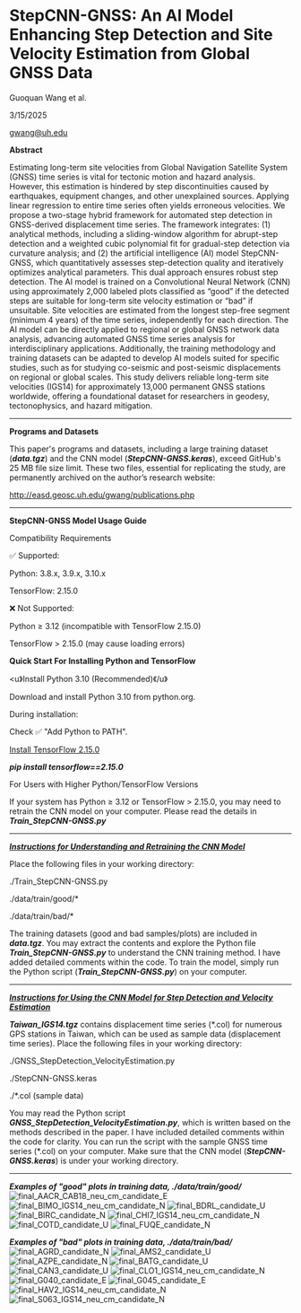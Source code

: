 # StepCNN-GNSS: An AI Model Enhancing Step Detection and Site Velocity Estimation from Global GNSS Data
Guoquan Wang et al.

3/15/2025

gwang@uh.edu

**Abstract**

Estimating long-term site velocities from Global Navigation Satellite System (GNSS) time series is vital for tectonic motion and hazard analysis. However, this estimation is hindered by step discontinuities caused by earthquakes, equipment changes, and other unexplained sources. Applying linear regression to entire time series often yields erroneous velocities. We propose a two-stage hybrid framework for automated step detection in GNSS-derived displacement time series. The framework integrates: (1) analytical methods, including a sliding-window algorithm for abrupt-step detection and a weighted cubic polynomial fit for gradual-step detection via curvature analysis; and (2) the artificial intelligence (AI) model StepCNN-GNSS, which quantitatively assesses step-detection quality and iteratively optimizes analytical parameters. This dual approach ensures robust step detection. The AI model is trained on a Convolutional Neural Network (CNN) using approximately 2,000 labeled plots classified as “good” if the detected steps are suitable for long-term site velocity estimation or “bad” if unsuitable. Site velocities are estimated from the longest step-free segment (minimum 4 years) of the time series, independently for each direction. The AI model can be directly applied to regional or global GNSS network data analysis, advancing automated GNSS time series analysis for interdisciplinary applications. Additionally, the training methodology and training datasets can be adapted to develop AI models suited for specific studies, such as for studying co-seismic and post-seismic displacements on regional or global scales. This study delivers reliable long-term site velocities (IGS14) for approximately 13,000 permanent GNSS stations worldwide, offering a foundational dataset for researchers in geodesy, tectonophysics, and hazard mitigation. 

---

**Programs and Datasets**

This paper's programs and datasets, including a large training dataset (***data.tgz***) and the CNN model (***StepCNN-GNSS.keras***), exceed GitHub's 25 MB file size limit. These two files, essential for replicating the study, are permanently archived on the author’s research website:

http://easd.geosc.uh.edu/gwang/publications.php

---

**StepCNN-GNSS Model Usage Guide**

Compatibility Requirements

✅ Supported:

Python: 3.8.x, 3.9.x, 3.10.x

TensorFlow: 2.15.0

❌ Not Supported:

Python ≥ 3.12 (incompatible with TensorFlow 2.15.0)

TensorFlow > 2.15.0 (may cause loading errors)


**Quick Start For Installing Python and TensorFlow**

<u》Install Python 3.10 (Recommended)《/u》

Download and install Python 3.10 from python.org.

During installation:

Check ✅ "Add Python to PATH".

<u>Install TensorFlow 2.15.0</u>

***pip install tensorflow==2.15.0***


For Users with Higher Python/TensorFlow Versions

If your system has Python ≥ 3.12 or TensorFlow > 2.15.0, you may need to retrain the CNN model on your computer. Please read the details in ***Train_StepCNN-GNSS.py***

---

<u>***Instructions for Understanding and Retraining the CNN Model***</u>

Place the following files in your working directory:

./Train_StepCNN-GNSS.py

./data/train/good/*

./data/train/bad/*

The training datasets (good and bad samples/plots) are included in ***data.tgz***. You may extract the contents and explore the Python file ***Train_StepCNN-GNSS.py*** to understand the CNN training method. I have added detailed comments within the code. To train the model, simply run the Python script (***Train_StepCNN-GNSS.py***) on your computer.

---

<u>***Instructions for Using the CNN Model for Step Detection and Velocity Estimation***</u>

***Taiwan_IGS14.tgz*** contains displacement time series (*.col) for numerous GPS stations in Taiwan, which can be used as sample data (displacement time series). Place the following files in your working directory:

./GNSS_StepDetection_VelocityEstimation.py

./StepCNN-GNSS.keras

./*.col (sample data)

You may read the Python script ***GNSS_StepDetection_VelocityEstimation.py***, which is written based on the methods described in the paper. I have included detailed comments within the code for clarity. You can run the script with the sample GNSS time series (*.col) on your computer. Make sure that the CNN model (***StepCNN-GNSS.keras***) is under your working directory.

---

***Examples of "good" plots in training data, ./data/train/good/***
![final_AACR_CAB18_neu_cm_candidate_E](https://github.com/user-attachments/assets/d001b28a-ba00-4019-bbdc-2f5f06271df8)
![final_BIMO_IGS14_neu_cm_candidate_N](https://github.com/user-attachments/assets/acb58841-309e-4e6c-93da-e5bce412b841)
![final_BDRL_candidate_U](https://github.com/user-attachments/assets/5346d480-14c9-4897-98a1-e01e5108652f)
![final_BIRC_candidate_N](https://github.com/user-attachments/assets/de0873ad-dd89-4ca7-94fd-ec9d4ec64cc5)
![final_CHI7_IGS14_neu_cm_candidate_N](https://github.com/user-attachments/assets/83d5769e-84f6-448a-b59d-37832d52cc2b)
![final_COTD_candidate_U](https://github.com/user-attachments/assets/8b898ab7-833f-438c-84d4-c699edc90e0c)
![final_FUQE_candidate_N](https://github.com/user-attachments/assets/9850ec38-0047-42a0-946d-5d612c1ff3dc)

***Examples of "bad" plots in training data, ./data/train/bad/***
![final_AGRD_candidate_N](https://github.com/user-attachments/assets/10916597-4015-4c56-abd7-3d73d5805c91)
![final_AMS2_candidate_U](https://github.com/user-attachments/assets/baaa588e-2e82-4e29-b48a-825104955c98)
![final_AZPE_candidate_N](https://github.com/user-attachments/assets/41fe47e0-e14c-4d8c-8f37-2a760b0e0fff)
![final_BATG_candidate_U](https://github.com/user-attachments/assets/c53ef0f4-1440-4a5a-a786-01b876c90f5a)
![final_CAN3_candidate_U](https://github.com/user-attachments/assets/d71b59a6-a217-484f-97f7-60809618ef14)
![final_CLO1_IGS14_neu_cm_candidate_N](https://github.com/user-attachments/assets/33a7ae52-69e2-4d3e-a838-8baa9808acfa)
![final_G040_candidate_E](https://github.com/user-attachments/assets/d2daa353-4ee9-4a41-bd0c-63f6dbb3d52d)
![final_G045_candidate_E](https://github.com/user-attachments/assets/bcf7a071-22cc-41a7-b175-edc035743d66)
![final_HAV2_IGS14_neu_cm_candidate_N](https://github.com/user-attachments/assets/4ea86316-af68-45c6-a833-c78a4f011ef6)
![final_S063_IGS14_neu_cm_candidate_N](https://github.com/user-attachments/assets/d59a1fc9-0aed-4c4f-845d-d95d365269a2)


